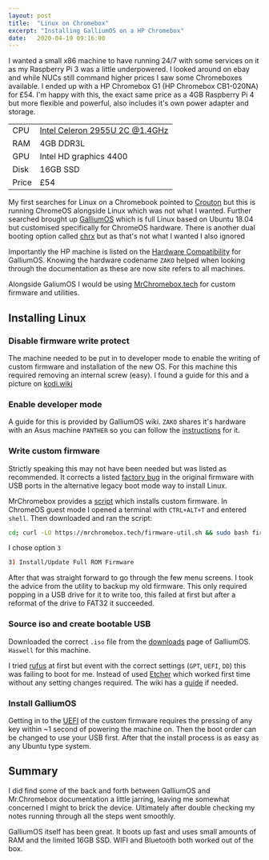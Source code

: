 ```yaml
---
layout: post
title:  "Linux on Chromebox"
excerpt: "Installing GalliumOS on a HP Chromebox"
date:   2020-04-19 09:16:00
---
```


I wanted a small x86 machine to have running 24/7 with some services on it as my Raspberry Pi 3 was a little underpowered. I looked around on ebay and while NUCs still command higher prices I saw some Chromeboxes available. I ended up with a HP Chromebox G1 (HP Chromebox CB1-020NA) for £54. I'm happy with this, the exact same price as a 4GB Raspberry Pi 4 but more flexible and powerful, also includes it's own power adapter and storage.

| | |
|--|--|
| CPU | [Intel Celeron 2955U 2C @1.4GHz](https://ark.intel.com/content/www/us/en/ark/products/75608/intel-celeron-processor-2955u-2m-cache-1-40-ghz.html) |
| RAM | 4GB DDR3L |
| GPU | Intel HD graphics 4400 |
| Disk | 16GB SSD |
| Price | £54 |

My first searches for Linux on a Chromebook pointed to [Crouton](https://github.com/dnschneid/crouton) but this is running ChromeOS alongside Linux which was not what I wanted. Further searched brought up [GalliumOS](https://galliumos.org/) which is full Linux based on Ubuntu 18.04 but customised specifically for ChromeOS hardware. There is another dual booting option called [chrx](https://chrx.org/) but as that's not what I wanted I also ignored

Importantly the HP machine is listed on the [Hardware Compatibility](https://wiki.galliumos.org/Hardware_Compatibility) for GalliumOS. Knowing the hardware codename `ZAKO` helped when looking through the documentation as these are now site refers to all machines.

Alongside GaliumOS I would be using [MrChromebox.tech](https://mrchromebox.tech) for custom firmware and utilities.

## Installing Linux

### Disable firmware write protect

The machine needed to be put in to developer mode to enable the writing of custom firmware and installation of the new OS. For this machine this required removing an internal screw (easy). I found a guide for this and a picture on [kodi.wiki](https://kodi.wiki/view/Chromebox#Device_Preparation)

### Enable developer mode

A guide for this is provided by GalliumOS wiki. `ZAKO` shares it's hardware with an Asus machine `PANTHER` so you can follow the [instructions](https://wiki.galliumos.org/Installing/Panther#Enable_Developer_Mode_and_Boot_Flags) for it.

### Write custom firmware

Strictly speaking this may not have been needed but was listed as recommended. It corrects a listed [factory bug](https://wiki.galliumos.org/Firmware#Factory_Bugs) in the original firmware with USB ports in the alternative legacy boot mode way to install Linux.

MrChromebox provides a [script](https://mrchromebox.tech/#fwscript) which installs custom firmware.
In ChromeOS guest mode I opened a terminal with `CTRL+ALT+T` and entered `shell`. Then downloaded and ran the script:

```bash
cd; curl -LO https://mrchromebox.tech/firmware-util.sh && sudo bash firmware-util.sh
```

I chose option `3`
```bash
3) Install/Update Full ROM Firmware
```

After that was straight forward to go through the few menu screens. I took the advice from the utility to backup my old firmware. This only required popping in a USB drive for it to write too, this failed at first but after a reformat of the drive to FAT32 it succeeded.

### Source iso and create bootable USB

Downloaded the correct `.iso` file from the [downloads](https://galliumos.org/download) page of GalliumOS. `Haswell` for this machine.

I tried [rufus](https://rufus.ie/) at first but event with the correct settings (`GPT`, `UEFI`, `DD`) this was failing to boot for me. Instead of used [Etcher](https://www.balena.io/etcher/) which worked first time without any setting changes required. The wiki has a [guide](https://wiki.galliumos.org/Installing/Creating_Bootable_USB#On_Windows.2C_macOS_.28OS_X.29.2C_and_Linux_.28using_Etcher.29) if needed.

### Install GalliumOS

Getting in to the [UEFI](https://mrchromebox.tech/#bootmodes) of the custom firmware requires the pressing of any key within ~1 second of powering the machine on. Then the boot order can be changed to use your USB first. After that the install process is as easy as any Ubuntu type system.

## Summary

I did find some of the back and forth between GalliumOS and Mr.Chromebox documentation a little jarring, leaving me somewhat concerned I might to brick the device. Ultimately after double checking my notes running through all the steps went smoothly.

GalliumOS itself has been great. It boots up fast and uses small amounts of RAM and the limited 16GB SSD. WIFI and Bluetooth both worked out of the box.
